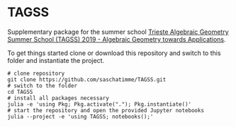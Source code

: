 # TAGSS

Supplementary package for the summer school [Trieste Algebraic Geometry Summer School (TAGSS) 2019 - Algebraic Geometry towards Applications](http://indico.ictp.it/event/8695/).

To get things started clone or download this repository and switch to this folder and instantiate the project.

```
# clone repository
git clone https://github.com/saschatimme/TAGSS.git
# switch to the folder
cd TAGSS
# install all packages necessary
julia -e 'using Pkg; Pkg.activate("."); Pkg.instantiate()'
# start the repository and open the provided Jupyter notebooks
julia --project -e 'using TAGSS; notebooks();'
```
